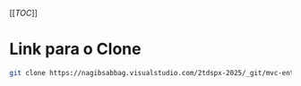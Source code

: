 [[_TOC_]]

# Link para o Clone
```bash
git clone https://nagibsabbag.visualstudio.com/2tdspx-2025/_git/mvc-entities-controllers
```